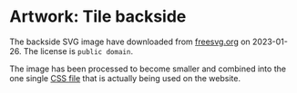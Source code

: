 # Artwork: Tile backside
The backside SVG image have downloaded from [freesvg.org](https://freesvg.org/wood-texture) on 2023-01-26. The license is ``public domain``.

The image has been processed to become smaller and combined into the one single [CSS file](../../src/main/resources/styles/tiles.css) that is actually being used on the website.

